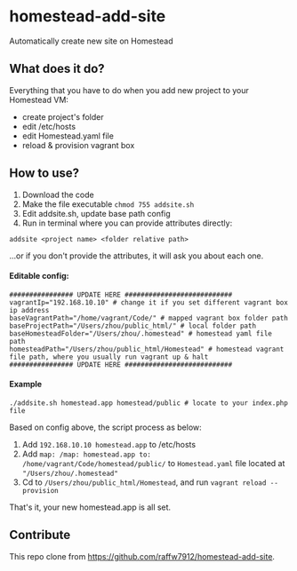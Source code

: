 # homestead-add-site
Automatically create new site on Homestead

## What does it do?
Everything that you have to do when you add new project to your Homestead VM:
* create project's folder
* edit /etc/hosts
* edit Homestead.yaml file
* reload & provision vagrant box

## How to use?
1. Download the code
2. Make the file executable `chmod 755 addsite.sh`
3. Edit addsite.sh, update base path config
4. Run in terminal where you can provide attributes directly:
```
addsite <project name> <folder relative path>
```
...or if you don't provide the attributes, it will ask you about each one.

#### Editable config:
```
################ UPDATE HERE ###########################
vagrantIp="192.168.10.10" # change it if you set different vagrant box ip address
baseVagrantPath="/home/vagrant/Code/" # mapped vagrant box folder path
baseProjectPath="/Users/zhou/public_html/" # local folder path
baseHomesteadFolder="/Users/zhou/.homestead" # homestead yaml file path
homesteadPath="/Users/zhou/public_html/Homestead" # homestead vagrant file path, where you usually run vagrant up & halt
################ UPDATE HERE ###########################
```

#### Example
```
./addsite.sh homestead.app homestead/public # locate to your index.php file
```

Based on config above, the script process as below:
1. Add `192.168.10.10 homestead.app` to /etc/hosts
2. Add `map: /map: homestead.app to: /home/vagrant/Code/homestead/public/` to `Homestead.yaml` file located at `"/Users/zhou/.homestead"`
3. Cd to `/Users/zhou/public_html/Homestead`, and run `vagrant reload --provision`

That's it, your new homestead.app is all set.

## Contribute
This repo clone from https://github.com/raffw7912/homestead-add-site.
